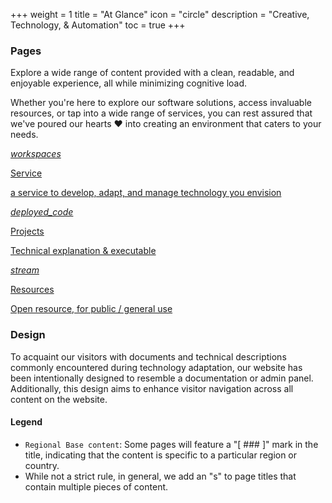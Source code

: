 +++
weight = 1
title = "At Glance"
icon = "circle"
description = "Creative, Technology, & Automation"
toc = true
+++

### Pages

Explore a wide range of content provided with a clean, readable, and enjoyable experience, all while minimizing cognitive load.

Whether you're here to explore our software solutions, access invaluable resources, or tap into a wide range of services, you can rest assured that we've poured our hearts ❤️ into creating an environment that caters to your needs.

<div class="row flex-xl-wrap pb-4">

<div id="list-item" class="col-md-4 col-12 py-2">
  <a class="text-decoration-none text-reset" href="../1_service/">
  <div class="card h-100 features feature-full-bg rounded p-4 position-relative overflow-hidden border-1">
      <span class="h1 icon-color">
        <i class="material-icons align-middle">workspaces</i>
      </span>
      <div class="card-body p-0 content">
        <p class="fs-5 fw-semibold card-title mb-1">Service</p>
        <p class="para card-text mb-0">a service to develop, adapt, and manage technology you envision</p>
      </div>
    </div>
  </a>
</div>

<div id="list-item" class="col-md-4 col-12 py-2">
  <a class="text-decoration-none text-reset" href="../2_project/">
    <div class="card h-100 features feature-full-bg rounded p-4 position-relative overflow-hidden border-1">
      <span class="h1 icon-color">
        <i class="material-icons align-middle">deployed_code</i>
      </span>
      <div class="card-body p-0 content">
        <p class="fs-5 fw-semibold card-title mb-1">Projects</p>
        <p class="para card-text mb-0">Technical explanation & executable</p>
      </div>
    </div>
  </a>
</div>

<div id="list-item" class="col-md-4 col-12 py-2">
  <a class="text-decoration-none text-reset" href="../4_resource/">
    <div class="card h-100 features feature-full-bg rounded p-4 position-relative overflow-hidden border-1">
      <span class="h1 icon-color">
        <i class="material-icons align-middle">stream</i>
      </span>
      <div class="card-body p-0 content">
        <p class="fs-5 fw-semibold card-title mb-1">Resources</p>
        <p class="para card-text mb-0">Open resource, for public / general use</p>
      </div>
    </div>
  </a>
</div>

### Design

To acquaint our visitors with documents and technical descriptions commonly encountered during technology adaptation, our website has been intentionally designed to resemble a documentation or admin panel. Additionally, this design aims to enhance visitor navigation across all content on the website.

#### Legend

- `Regional Base content`: Some pages will feature a "[ ### ]" mark in the title, indicating that the content is specific to a particular region or country.
- While not a strict rule, in general, we add an "s" to page titles that contain multiple pieces of content.

<script src="https://utteranc.es/client.js"
repo="https://github.com/naiiveprojects/naiiveprojects.github.io"
issue-term="pathname"
theme="github-dark"
crossorigin="anonymous"
async>
</script>
